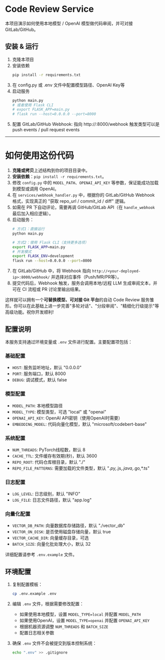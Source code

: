 # Code Review Service

本项目演示如何使用本地模型 / OpenAI 模型做代码审阅，并可对接GitLab/GitHub。

## 安装 & 运行

1. 克隆本项目
2. 安装依赖
   ```bash
   pip install -r requirements.txt
3. 在 config.py 或 .env 文件中配置模型路径、OpenAI Key等
4. 启动服务
    ```bash
   python main.py
   # 或者使用 Flask CLI
   # export FLASK_APP=main.py
   # flask run --host=0.0.0.0 --port=8000
5. 配置 GitLab/GitHub Webhook:
    指向 http://<your-host>:8000/webhook
    触发类型可以是 push events / pull request events


---

# 如何使用这份代码

1. **克隆或拷贝**上述结构到你的项目目录中。  
2. **安装依赖**：`pip install -r requirements.txt`。  
3. 修改 `config.py` 中的 `MODEL_PATH`、`OPENAI_API_KEY` 等参数，保证能成功加载到模型或调用 OpenAI。  
4. 在 `services/webhook_handler.py` 中，根据你的 GitLab/GitHub Webhook 格式，实现真正的 "获取 repo_url / commit_id / diff" 逻辑。  
5. 如需在 PR 下自动评论，需要再调 GitHub/GitLab API（在 `handle_webhook` 最后加入相应逻辑）。  
6. 启动服务：
    ```bash
    # 方式1：直接运行
    python main.py
    
    # 方式2：使用 Flask CLI（支持更多选项）
    export FLASK_APP=main.py
    # 开发模式
    export FLASK_ENV=development  
    flask run --host=0.0.0.0 --port=8000
    ```
7. 在 GitLab/GitHub 中，将 Webhook 指向 `http://<your-deployed-ip>:8000/webhook/` 并选择对应事件（Push/MR/PR等）。  
8. 提交代码后，Webhook 触发，服务会调用本地/远程 LLM 生成审阅文本，并可在 CI 流程或 PR 讨论里输出结果。

这样就可以拥有一个**可替换模型、可对接 Git 平台**的自动 Code Review 服务雏形。你可以在此基础上进一步完善"多轮对话"、"分段审阅"、"精细化行级提示"等高级功能。祝你开发顺利!

## 配置说明

本服务支持通过环境变量或 `.env` 文件进行配置。主要配置项包括：

### 基础配置
- `HOST`: 服务监听地址，默认 "0.0.0.0"
- `PORT`: 服务端口，默认 8000
- `DEBUG`: 调试模式，默认 false

### 模型配置
- `MODEL_PATH`: 本地模型路径
- `MODEL_TYPE`: 模型类型，可选 "local" 或 "openai"
- `OPENAI_API_KEY`: OpenAI API密钥（使用OpenAI时需要）
- `EMBEDDING_MODEL`: 代码向量化模型，默认 "microsoft/codebert-base"

### 系统配置
- `NUM_THREADS`: PyTorch线程数，默认 8
- `CACHE_TTL`: 文件缓存有效期(秒)，默认 3600
- `REPO_ROOT`: 代码仓库根目录，默认 "./"
- `REPO_FILE_PATTERNS`: 需要加载的文件类型，默认 "*.py,*.js,*.java,*.go,*.ts"

### 日志配置
- `LOG_LEVEL`: 日志级别，默认 "INFO"
- `LOG_FILE`: 日志文件路径，默认 "app.log"

### 向量化配置
- `VECTOR_DB_PATH`: 向量数据库存储路径，默认 "./vector_db"
- `VECTOR_ON_DISK`: 是否使用磁盘存储向量，默认 true
- `VECTOR_CACHE_DIR`: 向量缓存目录，可选
- `BATCH_SIZE`: 向量化批处理大小，默认 32

详细配置请参考 `.env.example` 文件。

## 环境配置

1. 复制配置模板：
   ```bash
   cp .env.example .env
   ```

2. 编辑 `.env` 文件，根据需要修改配置：
   - 如果使用本地模型，设置 `MODEL_TYPE=local` 并配置 `MODEL_PATH`
   - 如果使用OpenAI，设置 `MODEL_TYPE=openai` 并配置 `OPENAI_API_KEY`
   - 根据机器资源调整 `NUM_THREADS` 和 `BATCH_SIZE`
   - 配置日志相关参数

3. 确保 `.env` 文件不会被提交到版本控制系统：
   ```bash
   echo ".env" >> .gitignore
   ```

